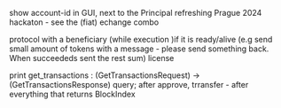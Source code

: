 
show account-id in GUI, next to the Principal
refreshing
Prague 2024 hackaton - see the (fiat) echange combo

protocol with a beneficiary (while execution )if it is ready/alive (e.g send small amount of tokens with a message - please send something back. When succeededs sent the rest sum)
license


print  get_transactions : (GetTransactionsRequest) -> (GetTransactionsResponse) query; after approve, trransfer - after everything that returns BlockIndex
